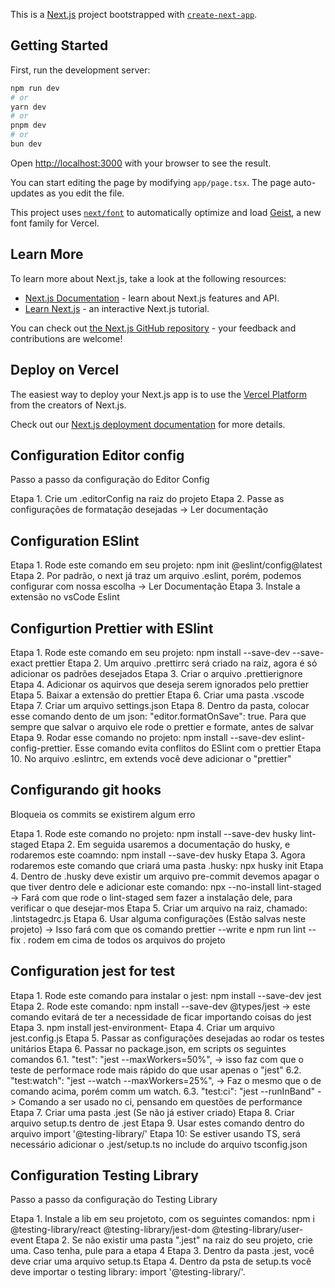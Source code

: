 This is a [Next.js](https://nextjs.org) project bootstrapped with [`create-next-app`](https://nextjs.org/docs/app/api-reference/cli/create-next-app).

## Getting Started

First, run the development server:

```bash
npm run dev
# or
yarn dev
# or
pnpm dev
# or
bun dev
```

Open [http://localhost:3000](http://localhost:3000) with your browser to see the result.

You can start editing the page by modifying `app/page.tsx`. The page auto-updates as you edit the file.

This project uses [`next/font`](https://nextjs.org/docs/app/building-your-application/optimizing/fonts) to automatically optimize and load [Geist](https://vercel.com/font), a new font family for Vercel.

## Learn More

To learn more about Next.js, take a look at the following resources:

- [Next.js Documentation](https://nextjs.org/docs) - learn about Next.js features and API.
- [Learn Next.js](https://nextjs.org/learn) - an interactive Next.js tutorial.

You can check out [the Next.js GitHub repository](https://github.com/vercel/next.js) - your feedback and contributions are welcome!

## Deploy on Vercel

The easiest way to deploy your Next.js app is to use the [Vercel Platform](https://vercel.com/new?utm_medium=default-template&filter=next.js&utm_source=create-next-app&utm_campaign=create-next-app-readme) from the creators of Next.js.

Check out our [Next.js deployment documentation](https://nextjs.org/docs/app/building-your-application/deploying) for more details.

## Configuration Editor config

<!-- Documentation: https://editorconfig.org -->

Passo a passo da configuração do Editor Config

Etapa 1. Crie um .editorConfig na raiz do projeto
Etapa 2. Passe as configurações de formatação desejadas -> Ler documentação

## Configuration ESlint

<!-- Documentation: https://eslint.org -->

Etapa 1. Rode este comando em seu projeto: npm init @eslint/config@latest
Etapa 2. Por padrão, o next já traz um arquivo .eslint, porém, podemos configurar com nossa escolha -> Ler Documentação
Etapa 3. Instale a extensão no vsCode Eslint

## Configurtion Prettier with ESlint

<!-- Documentation: https://prettier.io -->

Etapa 1. Rode este comando em seu projeto: npm install --save-dev --save-exact prettier
Etapa 2. Um arquivo .prettirrc será criado na raiz, agora é só adicionar os padrões desejados
Etapa 3. Criar o arquivo .prettierignore
Etapa 4. Adicionar os aquirvos que deseja serem ignorados pelo prettier
Etapa 5. Baixar a extensão do prettier
Etapa 6. Criar uma pasta .vscode
Etapa 7. Criar um arquivo settings.json
Etapa 8. Dentro da pasta, colocar esse comando dento de um json: "editor.formatOnSave": true. Para que sempre que salvar o arquivo ele rode o prettier e formate, antes de salvar
Etapa 9. Rodar esse comando no projeto: npm install --save-dev eslint-config-prettier. Esse comando evita conflitos do ESlint com o prettier
Etapa 10. No arquivo .eslintrc, em extends você deve adicionar o "prettier"

## Configurando git hooks

<!-- Documentation (Prettier): https://prettier.io/docs/en/install.html#git-hooks -->
<!-- Documentation: (husky): https://typicode.github.io/husky/get-started.html -->

Bloqueia os commits se existirem algum erro

Etapa 1. Rode este comando no projeto: npm install --save-dev husky lint-staged
Etapa 2. Em seguida usaremos a documentação do husky, e rodaremos este coamndo: npm install --save-dev husky
Etapa 3. Agora rodaremos este comando que criará uma pasta .husky: npx husky init
Etapa 4. Dentro de .husky deve existir um arquivo pre-commit devemos apagar o que tiver dentro dele e adicionar este comando: npx --no-install lint-staged -> Fará com que rode o lint-staged sem fazer a instalação dele, para verificar o que desejar-mos
Etapa 5. Criar um arquivo na raiz, chamado: .lintstagedrc.js
Etapa 6. Usar alguma configurações (Estão salvas neste projeto) -> Isso fará com que os comando prettier --write e npm run lint --fix . rodem em cima de todos os arquivos do projeto

## Configuration jest for test

<!-- Documentation: https://jestjs.io/docs/getting-started -->

Etapa 1. Rode este comando para instalar o jest: npm install --save-dev jest
Etapa 2. Rode este comando: npm install --save-dev @types/jest -> este comando evitará de ter a necessidade de ficar importando coisas do jest
Etapa 3. npm install jest-environment-
Etapa 4. Criar um arquivo jest.config.js
Etapa 5. Passar as configurações desejadas ao rodar os testes unitários
Etapa 6. Passar no package.json, em scripts os seguintes comandos
6.1. "test": "jest --maxWorkers=50%", -> isso faz com que o teste de performace rode mais rápido do que usar apenas o "jest"
6.2. "test:watch": "jest --watch --maxWorkers=25%", -> Faz o mesmo que o de comando acima, porém comm um watch.
6.3. "test:ci": "jest --runInBand" -> Comando a ser usado no ci, pensando em questões de performance
Etapa 7. Criar uma pasta .jest (Se não já estiver criado)
Etapa 8. Criar arquivo setup.ts dentro de .jest
Etapa 9. Usar estes comando dentro do arquivo import '@testing-library/'
Etapa 10: Se estiver usando TS, será necessário adicionar o .jest/setup.ts no include do arquivo tsconfig.json

## Configuration Testing Library

<!-- Documentation: https://testing-library.com/docs/react-testing-library/example-intro -->

Passo a passo da configuração do Testing Library

Etapa 1. Instale a lib em seu projetoto, com os seguintes comandos: npm i @testing-library/react @testing-library/jest-dom @testing-library/user-event
Etapa 2. Se não existir uma pasta ".jest" na raiz do seu projeto, crie uma. Caso tenha, pule para a etapa 4
Etapa 3. Dentro da pasta .jest, você deve criar uma arquivo setup.ts
Etapa 4. Dentro da psta de setup.ts você deve importar o testing library: import '@testing-library/'.
